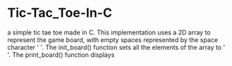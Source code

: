 # Tic-Tac_Toe-In-C
a simple tic tae toe made in C. This implementation uses a 2D array to represent the game board, with empty spaces represented by the space character ' '. The init_board() function sets all the elements of the array to ' '. The print_board() function displays

